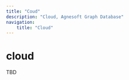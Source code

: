 ```yaml
---
title: "Coud"
description: "Cloud, Agnesoft Graph Database"
navigation:
    title: "Cloud"
---
```


# cloud

TBD
